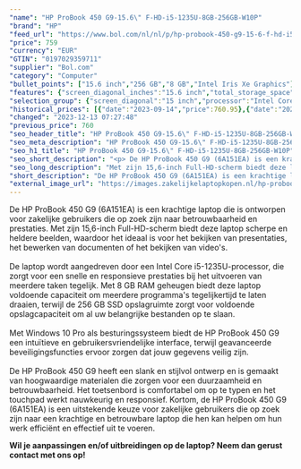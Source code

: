 ```yaml
---
"name": "HP ProBook 450 G9-15.6\" F-HD-i5-1235U-8GB-256GB-W10P"
"brand": "HP"
"feed_url": "https://www.bol.com/nl/nl/p/hp-probook-450-g9-15-6-f-hd-i5-1235u-8gb-256gb-w10p/9300000119083090"
"price": 759
"currency": "EUR"
"GTIN": "0197029359711"
"supplier": "Bol.com"
"category": "Computer"
"bullet_points": ["15.6 inch","256 GB","8 GB","Intel Iris Xe Graphics"]
"features": {"screen_diagonal_inches":"15.6 inch","total_storage_space":"256 GB","memory_size":"8 GB","graphics_card":"Intel Iris Xe Graphics"}
"selection_group": {"screen_diagonal":"15 inch","processor":"Intel Core i5","changed_price_past_3_days":true,"product_family":"Probook"}
"historical_prices": [{"date":"2023-09-14","price":760.95},{"date":"2023-12-12","price":760},{"date":"2023-12-13","price":759}]
"changed": "2023-12-13 07:27:48"
"previous_price": 760
"seo_header_title": "HP ProBook 450 G9-15.6\" F-HD-i5-1235U-8GB-256GB-W10P"
"seo_meta_description": "HP ProBook 450 G9-15.6\" F-HD-i5-1235U-8GB-256GB-W10P"
"seo_h1_title": "HP ProBook 450 G9-15.6\" F-HD-i5-1235U-8GB-256GB-W10P"
"seo_short_description": "<p> De HP ProBook 450 G9 (6A151EA) is een krachtige laptop die is ontworpen voor zakelijke gebruikers die op zoek zijn naar betrouwbaarheid en prestaties."
"seo_long_description": "Met zijn 15,6-inch Full-HD-scherm biedt deze laptop scherpe en heldere beelden, waardoor het ideaal is voor het bekijken van presentaties, het bewerken van documenten of het bekijken van video's. <br /><br />De laptop wordt aangedreven door een Intel Core i5-1235U-processor, die zorgt voor een snelle en responsieve prestaties bij het uitvoeren van meerdere taken tegelijk. Met 8 GB RAM geheugen biedt deze laptop voldoende capaciteit om meerdere programma's tegelijkertijd te laten draaien, terwijl de 256 GB SSD opslagruimte zorgt voor voldoende opslagcapaciteit om al uw belangrijke bestanden op te slaan. <br /><br />Met Windows 10 Pro als besturingssysteem biedt de HP ProBook 450 G9 een intuïtieve en gebruikersvriendelijke interface, terwijl geavanceerde beveiligingsfuncties ervoor zorgen dat jouw gegevens veilig zijn. <br /><br />De HP ProBook 450 G9 heeft een slank en stijlvol ontwerp en is gemaakt van hoogwaardige materialen die zorgen voor een duurzaamheid en betrouwbaarheid. Het toetsenbord is comfortabel om op te typen en het touchpad werkt nauwkeurig en responsief. Kortom, de HP ProBook 450 G9 (6A151EA) is een uitstekende keuze voor zakelijke gebruikers die op zoek zijn naar een krachtige en betrouwbare laptop die hen kan helpen om hun werk efficiënt en effectief uit te voeren. </p> <p> <strong>Wil je aanpassingen en/of uitbreidingen op de laptop? Neem dan gerust contact met ons op!</strong> </p>"
"short_description": "De HP ProBook 450 G9 (6A151EA) is een krachtige laptop die is ontworpen voor zakelijke gebruikers die op zoek zijn naar betrouwbaarheid en prestaties. Met zijn 15,6-inch Full-HD-scherm biedt deze laptop scherpe en heldere beelden, waardoor het ideaal is voor het bekijken van presentaties, het bewerken van documenten of het bekijken van video's. De laptop wordt aangedreven door een Intel Core i5-1235U-processor, die zorgt voor een snelle en responsieve prestaties bij het uitvoeren van meerdere taken tegelijk. Met 8 GB RAM geheugen biedt deze laptop voldoende capaciteit om meerdere programma's tegelijkertijd te laten draaien, terwijl de 256 GB SSD opslagruimte zorgt voor voldoende opslagcapaciteit om al uw belangrijke bestanden op te slaan. Met Windows 10 Pro als besturingssysteem biedt de HP ProBook 450 G9 een intuïtieve en gebruikersvriendelijke interface, terwijl geavanceerde beveiligingsfuncties ervoor zorgen dat jouw gegevens veilig zijn. De HP ProBook 450 G9 heeft een slank en stijlvol ontwerp en is gemaakt van hoogwaardige materialen die zorgen voor een duurzaamheid en betrouwbaarheid. Het toetsenbord is comfortabel om op te typen en het touchpad werkt nauwkeurig en responsief. Kortom, de HP ProBook 450 G9 (6A151EA) is een uitstekende keuze voor zakelijke gebruikers die op zoek zijn naar een krachtige en betrouwbare laptop die hen kan helpen om hun werk efficiënt en effectief uit te voeren. Wil je aanpassingen en/of uitbreidingen op de laptop? Neem dan gerust contact met ons op!"
"external_image_url": "https://images.zakelijkelaptopkopen.nl/hp-probook-450-g9-15-6-f-hd-i5-1235u-8gb-256gb-w10p.webp"
---
```


<p> De HP ProBook 450 G9 (6A151EA) is een krachtige laptop die is ontworpen voor zakelijke gebruikers die op zoek zijn naar betrouwbaarheid en prestaties. Met zijn 15,6-inch Full-HD-scherm biedt deze laptop scherpe en heldere beelden, waardoor het ideaal is voor het bekijken van presentaties, het bewerken van documenten of het bekijken van video's.<br /><br />De laptop wordt aangedreven door een Intel Core i5-1235U-processor, die zorgt voor een snelle en responsieve prestaties bij het uitvoeren van meerdere taken tegelijk. Met 8 GB RAM geheugen biedt deze laptop voldoende capaciteit om meerdere programma's tegelijkertijd te laten draaien, terwijl de 256 GB SSD opslagruimte zorgt voor voldoende opslagcapaciteit om al uw belangrijke bestanden op te slaan.<br /><br />Met Windows 10 Pro als besturingssysteem biedt de HP ProBook 450 G9 een intuïtieve en gebruikersvriendelijke interface, terwijl geavanceerde beveiligingsfuncties ervoor zorgen dat jouw gegevens veilig zijn.<br /><br />De HP ProBook 450 G9 heeft een slank en stijlvol ontwerp en is gemaakt van hoogwaardige materialen die zorgen voor een duurzaamheid en betrouwbaarheid. Het toetsenbord is comfortabel om op te typen en het touchpad werkt nauwkeurig en responsief. Kortom, de HP ProBook 450 G9 (6A151EA) is een uitstekende keuze voor zakelijke gebruikers die op zoek zijn naar een krachtige en betrouwbare laptop die hen kan helpen om hun werk efficiënt en effectief uit te voeren. </p> <p> <strong>Wil je aanpassingen en/of uitbreidingen op de laptop? Neem dan gerust contact met ons op!</strong> </p>